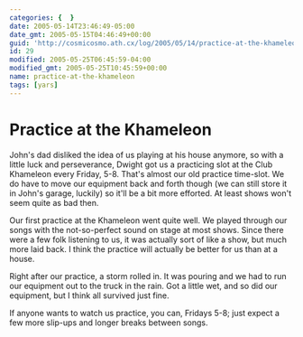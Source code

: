 ```yaml
---
categories: {  }
date: 2005-05-14T23:46:49-05:00
date_gmt: 2005-05-15T04:46:49+00:00
guid: 'http://cosmicosmo.ath.cx/log/2005/05/14/practice-at-the-khameleon/'
id: 29
modified: 2005-05-25T06:45:59-04:00
modified_gmt: 2005-05-25T10:45:59+00:00
name: practice-at-the-khameleon
tags: [yars]
---
```


Practice at the Khameleon
=========================

John's dad disliked the idea of us playing at his house anymore, so with a little luck and perseverance, Dwight got us a practicing slot at the Club Khameleon every Friday, 5-8.  That's almost our old practice time-slot.  We do have to move our equipment back and forth though (we can still store it in John's garage, luckily) so it'll be a bit more efforted.  At least shows won't seem quite as bad then.

Our first practice at the Khameleon went quite well.  We played through our songs with the not-so-perfect sound on stage at most shows.  Since there were a few folk listening to us, it was actually sort of like a show, but much more laid back.  I think the practice will actually be better for us than at a house.

Right after our practice, a storm rolled in.  It was pouring and we had to run our equipment out to the truck in the rain.  Got a little wet, and so did our equipment, but I think all survived just fine.

If anyone wants to watch us practice, you can, Fridays 5-8;  just expect a few more slip-ups and longer breaks between songs.
